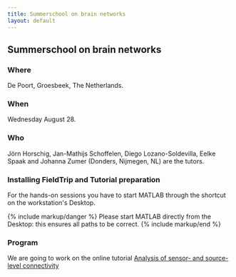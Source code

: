 ```yaml
---
title: Summerschool on brain networks
layout: default
---
```


##  Summerschool on brain networks

### Where

De Poort, Groesbeek, The Netherlands.

### When

Wednesday August 28.

### Who

Jörn Horschig, Jan-Mathijs Schoffelen, Diego Lozano-Soldevilla, Eelke Spaak and Johanna Zumer (Donders, Nijmegen, NL) are the tutors.

### Installing FieldTrip and Tutorial preparation

For the hands-on sessions you have to start MATLAB through the shortcut on the workstation's Desktop.

{% include markup/danger %}
Please start MATLAB directly from the Desktop: this ensures all paths to be correct.
{% include markup/end %}

### Program

We are going to work on the online tutorial [Analysis of sensor- and source-level connectivity](/tutorial/connectivityextended)

